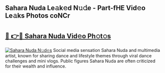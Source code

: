 ## Sahara Nuda Le𝚊k𝚎d N𝚞𝚍e - Part-fHE Vid𝚎o Le𝚊ks Photos coNCr

# <h2><a href="http://fbdi8bx.evod.top/?m=Sahara+Nuda">🔗 👉🔴 Sahara Nuda Vid𝚎o Ph𝚘t𝚘s</a></h2>

[![Sahara Nuda N𝚞d𝚎s](https://i.imgur.com/8V9OHl7.gif)](http://fbdi8bx.evod.top/?m=Sahara+Nuda)
Social media sensation Sahara Nuda and multimedia artist, known for sharing dance and lifestyle themes through viral dance challenges and mini vlogs. Public figures Sahara Nuda are often criticized for their wealth and influence. 
